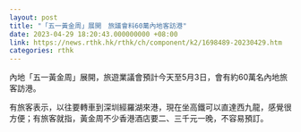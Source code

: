 ```yaml
---
layout: post
title: "「五一黃金周」展開　旅議會料60萬內地客訪港"
date: 2023-04-29 18:20:43.000000000 +08:00
link: https://news.rthk.hk/rthk/ch/component/k2/1698489-20230429.htm
categories: rthk
---
```


內地「五一黃金周」展開，旅遊業議會預計今天至5月3日，會有約60萬名內地旅客訪港。

有旅客表示，以往要轉車到深圳經羅湖來港，現在坐高鐵可以直達西九龍，感覺很方便；有旅客就指，黃金周不少香港酒店要二、三千元一晚，不容易預訂。
